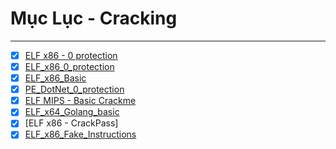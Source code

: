 #	Mục Lục  - Cracking
---
- [x] [ELF x86 - 0 protection](./ELF_C++_0_protection)  
- [x] [ELF_x86_0_protection](./ELF_x86_0_protection) 
- [x] [ELF_x86_Basic](./ELF_x86_Basic)  
- [x] [PE_DotNet_0_protection](./PE_DotNet_0_protection) 
- [x] [ELF MIPS - Basic Crackme](./MIPS/Mips.md)
- [x] [ELF_x64_Golang_basic](./ELF_x64_Golang_basic/Bin/getflag.py)
- [x] [ELF x86 - CrackPass]
- [x] [ELF_x86_Fake_Instructions](./ELF_x86_Fake_Instructions)